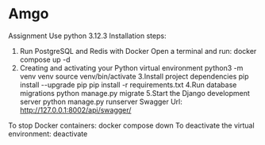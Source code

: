 # Amgo
Assignment
Use python 3.12.3
Installation steps:
1.  Run PostgreSQL and Redis with Docker
          Open a terminal and run:
                docker compose up -d
2. Creating and activating your Python virtual environment
        python3 -m venv venv
        source venv/bin/activate
3.Install project dependencies
      pip install --upgrade pip
      pip install -r requirements.txt
4.Run database migrations
      python manage.py migrate
5.Start the Django development server
      python manage.py runserver
Swagger Url:
   http://127.0.0.1:8002/api/swagger/


To stop Docker containers:
    docker compose down
To deactivate the virtual environment:
    deactivate
    
   
      
